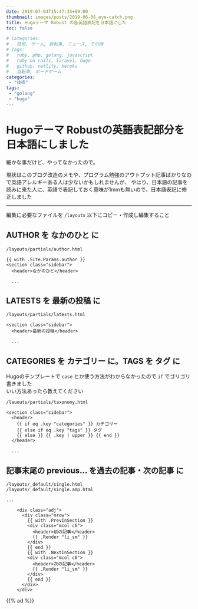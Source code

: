 ```yaml
---
date: 2019-07-04T15:47:35+09:00
thumbnail: images/posts/2019-06-06_eye-catch.png
title: Hugoテーマ Robust の各英語表記を日本語にした
toc: false

# Categories:
#   技術, ゲーム, 自転車, ニュース, その他
# Tags:
#   ruby, php, golang, javascript
#   ruby on rails, laravel, hugo
#   github, netlify, heroku
#   自転車, ボードゲーム
categories:
 - "技術"
tags:
 - "golang"
 - "hugo"
---
```


# Hugoテーマ Robustの英語表記部分を日本語にしました

細かな事だけど、やってなかったので。  

現状はこのブログ改造のメモや、プログラム勉強のアウトプット記事ばかりなので英語アレルギーある人は少ないかもしれませんが、
やはり、日本語の記事を読みに来た人に、英語で表記しておく意味が1mmも無いので、日本語表記に修正しました

* * *

編集に必要なファイルを <code>/layouts</code> 以下にコピー・作成し編集すること

## AUTHOR を なかのひと に

```
/layouts/partials/author.html

{{ with .Site.Params.author }}
<section class="sidebar">
  <header>なかのひと</header>

  ...
```

## LATESTS を 最新の投稿 に
```
/layouts/partials/latests.html

<section class="sidebar">
  <header>最新の投稿</header>

  ...
```

## CATEGORIES を カテゴリー に。TAGS を タグ に

Hugoのテンプレートで <code>case</code> とか使う方法がわからなかったので <code>if</code> でゴリゴリ書きました  
いい方法あったら教えてください

```
/lauouts/partials/taxonomy.html

<section class="sidebar">
  <header>
    {{ if eq .key "categories" }} カテゴリー
    {{ else if eq .key "tags" }} タグ
    {{ else }} {{ .key | upper }} {{ end }}
  </header>

  ...
```

## 記事末尾の previous... を過去の記事・次の記事 に

```
/layouts/_default/single.html
/layouts/_default/single.amp.html

...

    <div class="adj">
      <div class="mrow">
        {{ with .PrevInSection }}
        <div class="mcol c6">
          <header>前の記事</header>
          {{ .Render "li_sm" }}
        </div>
        {{ end }}
        {{ with .NextInSection }}
        <div class="mcol c6">
          <header>次の記事</header>
          {{ .Render "li_sm" }}
        </div>
        {{ end }}
      </div>
    </div>

```

{{% ad %}}